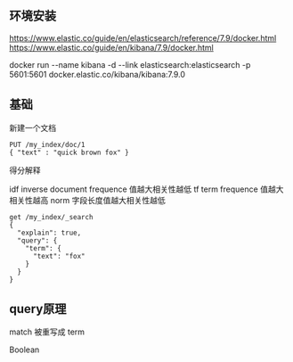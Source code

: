 



## 环境安装

https://www.elastic.co/guide/en/elasticsearch/reference/7.9/docker.html
https://www.elastic.co/guide/en/kibana/7.9/docker.html

docker run --name kibana -d --link elasticsearch:elasticsearch -p 5601:5601 docker.elastic.co/kibana/kibana:7.9.0


## 基础
新建一个文档

```
PUT /my_index/doc/1
{ "text" : "quick brown fox" }
```


得分解释

idf inverse document frequence 值越大相关性越低
tf  term frequence  值越大相关性越高
norm  字段长度值越大相关性越低

```
get /my_index/_search
{
  "explain": true,
  "query": {
    "term": {
      "text": "fox"
    }
  }
}
```

## query原理

match 被重写成 term

Boolean
